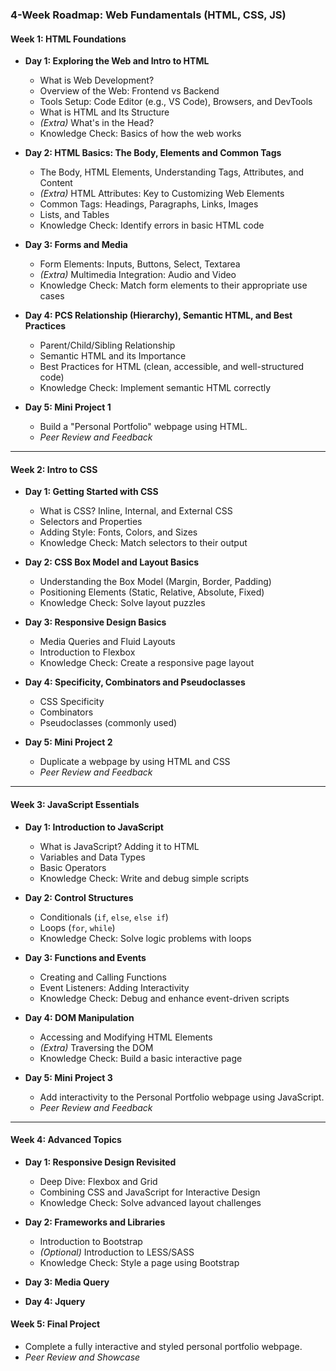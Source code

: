 ### **4-Week Roadmap: Web Fundamentals (HTML, CSS, JS)**

#### **Week 1: HTML Foundations**
- **Day 1: Exploring the Web and Intro to HTML**
  - What is Web Development?
  - Overview of the Web: Frontend vs Backend
  - Tools Setup: Code Editor (e.g., VS Code), Browsers, and DevTools
  - What is HTML and Its Structure
  - *(Extra)* What's in the Head?
  - Knowledge Check: Basics of how the web works

- **Day 2: HTML Basics: The Body, Elements and Common Tags**
  - The Body, HTML Elements, Understanding Tags, Attributes, and Content
  - *(Extra)* HTML Attributes: Key to Customizing Web Elements
  - Common Tags: Headings, Paragraphs, Links, Images
  - Lists, and Tables
  - Knowledge Check: Identify errors in basic HTML code

- **Day 3: Forms and Media**
  - Form Elements: Inputs, Buttons, Select, Textarea
  - *(Extra)* Multimedia Integration: Audio and Video
  - Knowledge Check: Match form elements to their appropriate use cases

- **Day 4: PCS Relationship (Hierarchy), Semantic HTML, and Best Practices**
  - Parent/Child/Sibling Relationship
  - Semantic HTML and its Importance
  - Best Practices for HTML (clean, accessible, and well-structured code)
  - Knowledge Check: Implement semantic HTML correctly


- **Day 5: Mini Project 1**
  - Build a "Personal Portfolio" webpage using HTML.
  - *Peer Review and Feedback*

---

#### **Week 2: Intro to CSS**
- **Day 1: Getting Started with CSS**
  - What is CSS? Inline, Internal, and External CSS
  - Selectors and Properties
  - Adding Style: Fonts, Colors, and Sizes
  - Knowledge Check: Match selectors to their output

- **Day 2: CSS Box Model and Layout Basics**
  - Understanding the Box Model (Margin, Border, Padding)
  - Positioning Elements (Static, Relative, Absolute, Fixed)
  - Knowledge Check: Solve layout puzzles

- **Day 3: Responsive Design Basics**
  - Media Queries and Fluid Layouts
  - Introduction to Flexbox
  - Knowledge Check: Create a responsive page layout

- **Day 4: Specificity, Combinators and Pseudoclasses**
  - CSS Specificity
  - Combinators
  - Pseudoclasses (commonly used)

- **Day 5: Mini Project 2**
  - Duplicate a webpage by using HTML and CSS
  - *Peer Review and Feedback*

---

#### **Week 3: JavaScript Essentials**
- **Day 1: Introduction to JavaScript**
  - What is JavaScript? Adding it to HTML
  - Variables and Data Types
  - Basic Operators
  - Knowledge Check: Write and debug simple scripts

- **Day 2: Control Structures**
  - Conditionals (`if`, `else`, `else if`)
  - Loops (`for`, `while`)
  - Knowledge Check: Solve logic problems with loops

- **Day 3: Functions and Events**
  - Creating and Calling Functions
  - Event Listeners: Adding Interactivity
  - Knowledge Check: Debug and enhance event-driven scripts

- **Day 4: DOM Manipulation**
  - Accessing and Modifying HTML Elements
  - *(Extra)* Traversing the DOM
  - Knowledge Check: Build a basic interactive page

- **Day 5: Mini Project 3**
  - Add interactivity to the Personal Portfolio webpage using JavaScript.
  - *Peer Review and Feedback*

---

#### **Week 4: Advanced Topics**
- **Day 1: Responsive Design Revisited**
  - Deep Dive: Flexbox and Grid
  - Combining CSS and JavaScript for Interactive Design
  - Knowledge Check: Solve advanced layout challenges

- **Day 2: Frameworks and Libraries**
  - Introduction to Bootstrap
  - *(Optional)* Introduction to LESS/SASS
  - Knowledge Check: Style a page using Bootstrap

- **Day 3: Media Query**

- **Day 4: Jquery**

#### **Week 5: Final Project**
  - Complete a fully interactive and styled personal portfolio webpage.
  - *Peer Review and Showcase*
